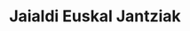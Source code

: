 ---
title: "Jaialdi Euskal Jantziak"
url: /amorebieta-etxano/jaialdi-euskal-jantziak/
shop: ropa
---